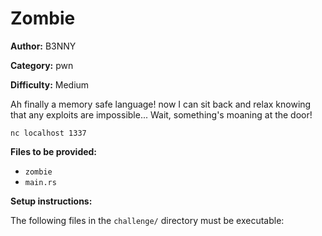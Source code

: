 # Zombie

**Author:** B3NNY

**Category:** pwn

**Difficulty:** Medium

Ah finally a memory safe language! now I can sit back and relax knowing that any exploits are impossible... Wait, something's moaning at the door!

`nc localhost 1337`

**Files to be provided:**

* `zombie`
* `main.rs`

**Setup instructions:**

The following files in the `challenge/` directory must be executable:

